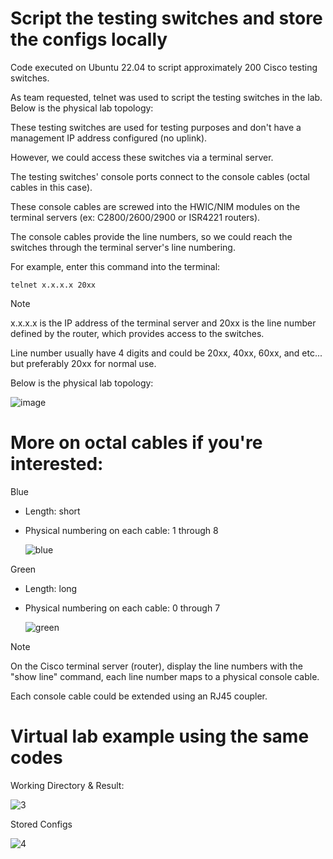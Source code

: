 # Script the testing switches and store the configs locally

Code executed on Ubuntu 22.04 to script approximately 200 Cisco testing switches.

As team requested, telnet was used to script the testing switches in the lab. Below is the physical lab topology:

These testing switches are used for testing purposes and don't have a management IP address configured (no uplink). 

However, we could access these switches via a terminal server.

The testing switches' console ports connect to the console cables (octal cables in this case). 

These console cables are screwed into the HWIC/NIM modules on the terminal servers (ex: C2800/2600/2900 or ISR4221 routers). 

The console cables provide the line numbers, so we could reach the switches through the terminal server's line numbering. 

For example, enter this command into the terminal:
```
telnet x.x.x.x 20xx
```
> [!NOTE]
> x.x.x.x is the IP address of the terminal server and 20xx is the line number defined by the router, which provides access to the switches.
>
>
> Line number usually have 4 digits and could be 20xx, 40xx, 60xx, and etc... but preferably 20xx for normal use.

Below is the physical lab topology:

![image](https://user-images.githubusercontent.com/128099142/233898056-e13bac22-cf78-45fd-9e7a-a1408e092b31.png)


# More on octal cables if you're interested:

Blue
   - Length: short
   - Physical numbering on each cable: 1 through 8

     ![blue](https://github.com/tuanlamit/python-netmiko-script-2/assets/128099142/cc30f5dc-1555-4e1a-93be-07ef7056ef0b)

Green
   - Length: long
   - Physical numbering on each cable: 0 through 7

     ![green](https://github.com/tuanlamit/python-netmiko-script-2/assets/128099142/7d4c3156-7c0d-4a9a-b5f6-b55978e18813)

> [!NOTE]
> On the Cisco terminal server (router), display the line numbers with the "show line" command, each line number maps to a physical console cable.
>
>
> Each console cable could be extended using an RJ45 coupler.


# Virtual lab example using the same codes

Working Directory & Result:

![3](https://github.com/tuanlamit/python-netmiko-script-2/assets/128099142/233f91de-3157-4c07-9159-fe01dd052662)

Stored Configs

![4](https://github.com/tuanlamit/python-netmiko-script-2/assets/128099142/88d3232a-0132-4a02-9ee8-9d71c5c9417b)







